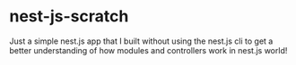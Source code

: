 ﻿# nest-js-scratch

Just a simple nest.js app that I built without using the nest.js cli to get a better understanding of how modules and controllers work in nest.js world!
